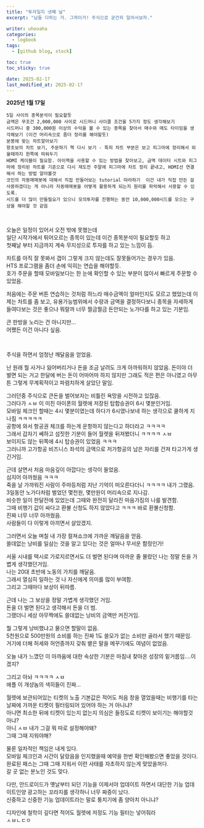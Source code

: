 ```yaml
---
title: "투자일지 넷째 날"
excerpt: "남들 다하는 거. 그까이거! 주식으로 굳건히 일어서보자."

writer: uhooaha
categories:
  - logbook
tags:
  - [github blog, stock]

toc: true
toc_sticky: true

date: 2025-02-17
last_modified_at: 2025-02-17
---
```




  **2025년 1월 17일**      
  ```
  5일 사이의 종목분석이 필요할듯     
  금액은 무조건 2,000,000 사이로 시드머니 사이클 조건을 5가지 정도 생각해보기      
  시드머니 중 300,000원 이상의 수익을 볼 수 있는 종목을 찾아서 매수와 매도 타이밍을 생각해보기 (이건 머리속으로 좀더 정리를 해야할듯)        
  분봉에 맞는 차트알아보기     
  왕초보의 차트 보기, 주문하기 책 다시 보기 - 특히 차트 부분은 보고 피그마에 정리해서 외울때까지 한쪽에 띄워두기     
  HDMI 케이블이 필요함. 아이맥을 사용할 수 있는 방법을 찾아보고, 금액 데이터 시트와 피그마에 정리된 차트를 기준으로 다시 재도전 주말에 피그마에 차트 정리 끝내고, HDMI선 연결해서 하는 방법 알아볼것 
  코인의 자동매매봇에 대해서 직접 만들어보는 tutorial 따라하기  이건 내가 직접 만든 걸 사용하겠다는 게 아니라 자동매매봇을 어떻게 활용하게 되는지 원리를 파악해서 사용할 수 있도록.       
  시드를 더 많이 만들필요가 있으니 모의투자를 진행하는 동안 10,000,000시드를 모으는 구상을 해야할 것 같음     
  ```      

<br>
         

오늘은 일정이 있어서 오전 밖에 못했는데    
일단 시작가에서 튀어오르는 종목이 있는데 이건 종목분석이 필요할듯 하고     
첫째날 부터 지금까지 계속 무지성으로 투자를 하고 있는 느낌이 듬.        

차트를 아직 잘 못봐서 갭이 그렇게 크지 않는데도 잘못들어가는 경우가 있음.    
HTS 프로그램을 좀더 손에 익히는 연습을 해야할듯.     
호가 주문을 할때 모바일보다는 한 눈에 확인할 수 있는 부분이 많아서 빠르게 주문할 수 있었음.      

처음에는 주문 버튼 연습하는 것처럼 하느라 매수금액이 얼마인지도 모르고 했었는데 이제는 차트를 좀 보고, 유용가능범위에서 수량과 금액을 결정하다보니 종목을 자세하게 들여다보는 것은 좋으나 뭐랄까 너무 찔금찔금 돈안되는 노가다를 하고 있는 기분임.     

큰 한방을 노리는 건 아니지만...      
어쨌든 이건 아니다 싶음.    

<br>

주식을 하면서 엄청난 깨달음을 얻었음.    

난 원래 뭘 사거나 잃어버리거나 돈을 조금 날려도 크게 아까워하지 않았음. 
돈이야 더 벌면 되는 거고 한달에 버는 돈이 어마어마 하지 않지만 그래도 적은 편은 아니였고 아무튼 그렇게 무계획적이고 파렴치하게 살았단 말임.      

그러던중 주식으로 큰돈을 벌어보자는 비틀린 욕망을 시전하고 있잖음.       
그러다가 ㅅㅂ 이 미친 아이폰의 월렛에 저장된 탑합승권이 6시 몇분인거임.       
모바일 체크인 할때는 4시 몇분이였는데 하다가 6시였나보네 하는 생각으로 쿨하게 지나침 ㅋㅋㅋㅋㅋ       
공항에 와서 항공권 체크를 하는게 운항하지 않는다고 하더라고 ㅋㅋㅋㅋ      
그래서 갑자기 쎄하고 섬짓한 기분이 들어 월렛을 뒤져봤더니 ㅋㅋㅋㅋ ㅅㅂ     
보이지도 않는 뒤쪽에 4시 탑승권이 있었음 ㅋㅋㅋ      
그러니까 고가항공 비즈니스 좌석의 금액으로 저가항공의 남은 자리를 건져 타고가게 생긴거임.     

근데 살면서 처음 마음깊이 아깝다는 생각이 들었음.       
심지어 아까웠음 ㅋㅋㅋ         
죽을 날 가까워진 사람이 주마등처럼 지난 기억이 떠오른다더니 ㅋㅋㅋㅋ 내가 그랬음.       
3일동안 노가다처럼 벌었던 몇천원, 몇만원이 머리속으로 지나감.       
비슷한 일이 한달전에 있었는데 그때와 완전히 달라진 마음가짐의 나를 발견함.         
그때 비행기 값이 싸다고 환불 신청도 하지 않았다고 ㅋㅋㅋ 바로 환불신청함.       
진짜 너무 너무 아까웠음.       
사람들이 다 이렇게 아끼면서 살았겠지.      

그러면서 오늘 며칠 내 가장 컬쳐쇼크에 가까운 깨달음을 얻음.      
쓸데없는 낭비를 일삼는 것을 알고 있다는 것은 얼마나 무서운 함정인가!      

서울 시내를 택시로 가로지르면서도 더 벌면 된다며 아까운 줄 몰랐던 나는 정말 돈을 가볍게 생각했던거임.      
나는 20대 초반에 노동의 가치를 깨달음.      
그래서 열심히 일하는 것 나 자신에게 의미를 많이 부여함.      
그리고 그때마다 보상이 뒤따름.         

근데 나는 그 보상을 정말 가볍게 생각했던 거임.      
돈을 더 벌면 된다고 생각해서 돈을 더 범.       
그랬더니 세상 아무짝에도 쓸데없는 낭비의 금액만 커진거임.      

뭘 그렇게 낭비했냐고 물으면 할말이 없음.      
5천원으로 500만원의 소비를 하는 진짜 1도 쓸모가 없는 소비만 골라서 했기 때문임.         
거기에 더해 허세와 허언증까지 갖춰 뱉은 말을 메꾸기에도 여념이 없었음.        

오늘 내가 느꼈던 이 아까움에 대한 속상한 기분은 마침내 찾아온 성장의 밑거름임….이겠지?       

그리고 아놔 ㅋㅋㅋㅋ ㅅㅂ      
애플 이 개샹놈의 색히들이 진짜...       

월렛에 보관되어있는 티켓의 노출 기본값은 적어도 처음 창을 열었을때는 비행기를 타는 날짜에 가까운 티켓이 필터링되어 있어야 하는 거 아니냐?      
아니면 최소한 뒤에 티켓이 있는지 없는지 의심은 들정도로 티켓이 보이기는 해야할것 아냐?      
아니 ㅅㅂ 내가 그걸 뭐 따로 설정해야돼?      
그때 그때 지워야해?       

물론 일차적인 책임은 내게 있다.      
모바일 체크인과 시간이 달랐음을 인지했을때 예약을 한번 확인해봤으면 좋았을 것이다.     
완료된 패스는 그때 그때 지워서 이런 사태를 자초하지 않는게 맞았을꺼다.      
갈 곳 없는 분노인 것도 맞다. 

다만, 안드로이드가 옛날부터 되던 기능을 이제서야 업데이트 하면서 대단한 기능 업데이트인양 광고하는 꼬라지를 생각하니 너무 짜증이 났다.     
신중하고 신중한 기능 업데이트라는 말로 퉁치기에 좀 양아치 아니냐?

디자인에 철학이 깊다면 적어도 월렛에 저정도 기능 필터는 넣어줘라      
ㅅㅂㄴㄷㅇ


